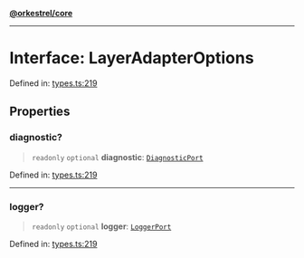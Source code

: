 [**@orkestrel/core**](../index.md)

***

# Interface: LayerAdapterOptions

Defined in: [types.ts:219](https://github.com/orkestrel/core/blob/cbe5b2d7b027ca6f0f1301ef32750afb69b4764b/src/types.ts#L219)

## Properties

### diagnostic?

> `readonly` `optional` **diagnostic**: [`DiagnosticPort`](DiagnosticPort.md)

Defined in: [types.ts:219](https://github.com/orkestrel/core/blob/cbe5b2d7b027ca6f0f1301ef32750afb69b4764b/src/types.ts#L219)

***

### logger?

> `readonly` `optional` **logger**: [`LoggerPort`](LoggerPort.md)

Defined in: [types.ts:219](https://github.com/orkestrel/core/blob/cbe5b2d7b027ca6f0f1301ef32750afb69b4764b/src/types.ts#L219)
